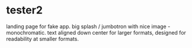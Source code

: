 # tester2

landing page for fake app. big splash / jumbotron with nice image - monochromatic.
text aligned down center for larger formats, designed for readability at smaller formats.
